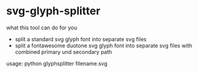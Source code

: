 # svg-glyph-splitter
what this tool can do for you
- split a standard svg glyph font into separate svg files
- split a fontawesome duotone svg glyph font into separate svg files with combined primary und secondary path

usage:
python glyphsplitter filename.svg
